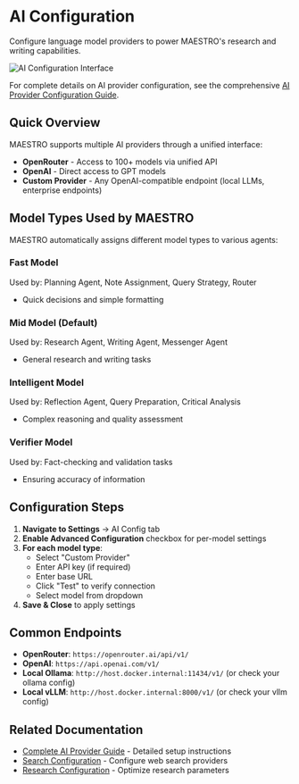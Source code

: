 # AI Configuration

Configure language model providers to power MAESTRO's research and writing capabilities.

![AI Configuration Interface](//assets/images/settings/ai-config.png)

For complete details on AI provider configuration, see the comprehensive [AI Provider Configuration Guide](../../getting-started/configuration/ai-providers.md).

## Quick Overview

MAESTRO supports multiple AI providers through a unified interface:

- **OpenRouter** - Access to 100+ models via unified API
- **OpenAI** - Direct access to GPT models  
- **Custom Provider** - Any OpenAI-compatible endpoint (local LLMs, enterprise endpoints)

## Model Types Used by MAESTRO

MAESTRO automatically assigns different model types to various agents:

### Fast Model
Used by: Planning Agent, Note Assignment, Query Strategy, Router

- Quick decisions and simple formatting

### Mid Model (Default)
Used by: Research Agent, Writing Agent, Messenger Agent

- General research and writing tasks

### Intelligent Model
Used by: Reflection Agent, Query Preparation, Critical Analysis

- Complex reasoning and quality assessment

### Verifier Model
Used by: Fact-checking and validation tasks

- Ensuring accuracy of information

## Configuration Steps

1. **Navigate to Settings** → AI Config tab
2. **Enable Advanced Configuration** checkbox for per-model settings
3. **For each model type**:
      - Select "Custom Provider"
      - Enter API key (if required)
      - Enter base URL
      - Click "Test" to verify connection
      - Select model from dropdown
4. **Save & Close** to apply settings

## Common Endpoints

- **OpenRouter**: `https://openrouter.ai/api/v1/`
- **OpenAI**: `https://api.openai.com/v1/`
- **Local Ollama**: `http://host.docker.internal:11434/v1/` (or check your ollama config)
- **Local vLLM**: `http://host.docker.internal:8000/v1/` (or check your vllm config)

## Related Documentation

- [Complete AI Provider Guide](../../getting-started/configuration/ai-providers.md) - Detailed setup instructions
- [Search Configuration](search-config.md) - Configure web search providers
- [Research Configuration](research-config.md) - Optimize research parameters
